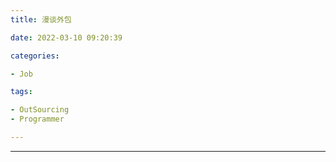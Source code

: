 ```yaml
---
title: 漫谈外包

date: 2022-03-10 09:20:39

categories:

- Job

tags:

- OutSourcing
- Programmer

---
```


---

